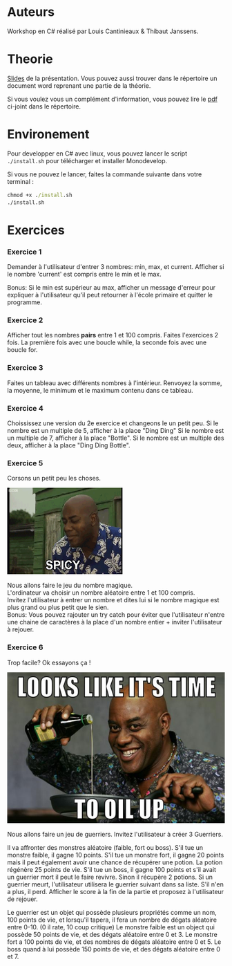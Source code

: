 # Auteurs

Workshop en C# réalisé par Louis Cantinieaux & Thibaut Janssens.

# Theorie

[Slides](https://docs.google.com/presentation/d/1jYp38dPLZ4UNBnItOynNL402H8gap3mblmcZNIKusL4/edit?usp=sharing) de la présentation.
Vous pouvez aussi trouver dans le répertoire un document word reprenant une partie de la théorie.

Si vous voulez vous un complément d'information, vous pouvez lire le [pdf](./CSharpNotesForProfessionals.pdf) ci-joint dans le répertoire.

# Environement

Pour developper en C# avec linux, vous pouvez lancer le script `./install.sh` pour télécharger et installer Monodevelop.

Si vous ne pouvez le lancer, faites la commande suivante dans votre terminal :

```cmd
chmod +x ./install.sh
./install.sh
``` 

# Exercices

### Exercice 1

Demander à l'utilisateur d'entrer 3 nombres: min, max, et current. Afficher si le nombre 'current' est compris entre le min et le max.

Bonus: Si le min est supérieur au max, afficher un message d'erreur pour expliquer à l'utilisateur qu'il peut retourner à l'école primaire et quitter le programme.

### Exercice 2

Afficher tout les nombres **pairs** entre 1 et 100 compris.
Faites l'exercices 2 fois. La première fois avec une boucle while, la seconde fois avec une boucle for.

### Exercice 3

Faites un tableau avec différents nombres à l'intérieur.
Renvoyez la somme, la moyenne, le minimum et le maximum contenu dans ce tableau.

### Exercice 4

Choississez une version du 2e exercice et changeons le un petit peu.
Si le nombre est un multiple de 5, afficher à la place "Ding Ding"
Si le nombre est un multiple de 7, afficher à la place "Bottle".
Si le nombre est un multiple des deux, afficher à la place "Ding Ding Bottle".

### Exercice 5

Corsons un petit peu les choses.

![spice](./spicy.gif)

Nous allons faire le jeu du nombre magique.  
L'ordinateur va choisir un nombre aléatoire entre 1 et 100 compris.  
Invitez l'utilisateur à entrer un nombre et dites lui si le nombre magique est plus grand ou plus petit que le sien.  
Bonus: Vous pouvez rajouter un try catch pour éviter que l'utilisateur n'entre une chaine de caractères à la place d'un nombre entier + inviter l'utilisateur à rejouer.

### Exercice 6

Trop facile? Ok essayons ça !

![oil-up](./oil-up.jpg)

Nous allons faire un jeu de guerriers. Invitez l'utilisateur à créer 3 Guerriers.

Il va affronter des monstres aléatoire (faible, fort ou boss).
S'il tue un monstre faible, il gagne 10 points.
S'il tue un monstre fort, il gagne 20 points mais il peut également avoir une chance de récupérer une potion. La potion régénère 25 points de vie.
S'il tue un boss, il gagne 100 points et s'il avait un guerrier mort il peut le faire revivre. Sinon il récupère 2 potions.
Si un guerrier meurt, l'utilisateur utilisera le guerrier suivant dans sa liste. S'il n'en a plus, il perd.
Afficher le score à la fin de la partie et proposez à l'utilisateur de rejouer.

Le guerrier est un objet qui possède plusieurs propriétés comme un nom, 100 points de vie, et lorsqu'il tapera, il fera un nombre de dégats aléatoire entre 0-10. (0 il rate, 10 coup critique)
Le monstre faible est un object qui possède 50 points de vie, et des dégats aléatoire entre 0 et 3.
Le monstre fort a 100 points de vie, et des nombres de dégats aléatoire entre 0 et 5.
Le boss quand à lui possède 150 points de vie, et des dégats aléatoire entre 0 et 7.
